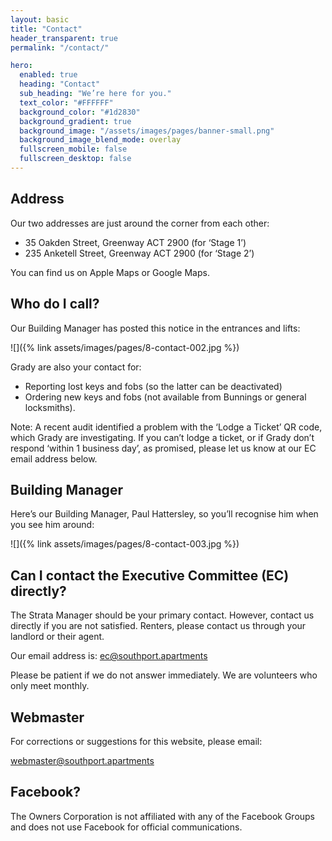```yaml
---
layout: basic
title: "Contact"
header_transparent: true
permalink: "/contact/"

hero:
  enabled: true
  heading: "Contact"
  sub_heading: "We’re here for you."
  text_color: "#FFFFFF"
  background_color: "#1d2830"
  background_gradient: true
  background_image: "/assets/images/pages/banner-small.png"
  background_image_blend_mode: overlay
  fullscreen_mobile: false
  fullscreen_desktop: false
---
```


## Address

Our two addresses are just around the corner from each other:

- 35 Oakden Street, Greenway ACT 2900 (for ‘Stage 1’)
- 235 Anketell Street, Greenway ACT 2900 (for ‘Stage 2’)

You can find us on Apple Maps or Google Maps.

## Who do I call?

Our Building Manager has posted this notice in the entrances and lifts:

![]({% link assets/images/pages/8-contact-002.jpg %})

Grady are also your contact for:

- Reporting lost keys and fobs (so the latter can be deactivated)
- Ordering new keys and fobs (not available from Bunnings or general locksmiths).

Note: A recent audit identified a problem with the ‘Lodge a Ticket’ QR code, which Grady are investigating. If you can’t lodge a ticket, or if Grady don’t respond ‘within 1 business day’, as promised, please let us know
at our EC email address below.

## Building Manager

Here’s our Building Manager, Paul Hattersley, so you’ll recognise him when you see him around:

![]({% link assets/images/pages/8-contact-003.jpg %})

## Can I contact the Executive Committee (EC) directly?

The Strata Manager should be your primary contact. However, contact us directly if you are not satisfied. Renters, please contact us through your landlord or their agent.

Our email address is: ec@southport.apartments

Please be patient if we do not answer immediately. We are volunteers who only meet monthly.

## Webmaster

For corrections or suggestions for this website, please email:

webmaster@southport.apartments

## Facebook?

The Owners Corporation is not affiliated with any of the Facebook Groups and does not use Facebook for official communications.
